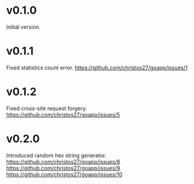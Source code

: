 # v0.1.0

Initial version.

# v0.1.1

Fixed statistics count error.
https://github.com/christos27/goapp/issues/1 

# v0.1.2

Fixed cross-site request forgery.
https://github.com/christos27/goapp/issues/5

# v0.2.0

Introduced random hex string generator.
https://github.com/christos27/goapp/issues/8
https://github.com/christos27/goapp/issues/9
https://github.com/christos27/goapp/issues/10

